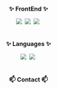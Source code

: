 
<h3 align="center">✨ FrontEnd ✨</h3>
<div align="center">
  <img src="https://img.shields.io/badge/react-61DAFB?style=for-the-badge&logo=react&logoColor=white"/>&nbsp
  <img src="https://img.shields.io/badge/flutter-02569B?style=for-the-badge&logo=flutter&logoColor=white"/>&nbsp
  <img src="https://img.shields.io/badge/bootstrap-7952B3?style=for-the-badge&logo=bootstrap&logoColor=white"/>&nbsp
</div>

<br>

<h3 align="center">✨ Languages ✨</h3>
<div align="center">
  <img src="https://img.shields.io/badge/javascript-F7DF1E.svg?style=for-the-badge&logo=javascript&logoColor=20232a" />&nbsp
  <img src="https://img.shields.io/badge/typescript-007ACC.svg?style=for-the-badge&logo=typescript&logoColor=white" />&nbsp
</div>


<br>

<h3 align="center">📫 Contact 📫</h3>
<div align="center">
</div>
